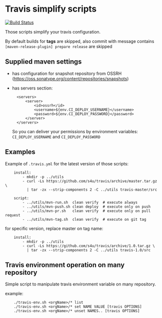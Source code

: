 # Travis simplify scripts
[![Build Status](https://travis-ci.org/s4u/travis.svg?branch=master)](https://travis-ci.org/s4u/travis)

Those scripts simplify your travis configuration.

By default builds for **tags** are skipped,
also commit with message contains `[maven-release-plugin] prepare release` are skipped

## Supplied maven settings

- has configuration for snapshot repository from OSSRH (https://oss.sonatype.org/content/repositories/snapshots)
- has servers section:

        <servers>
            <server>
                <id>ossrh</id>
                <username>${env.CI_DEPLOY_USERNAME}</username>
                <password>${env.CI_DEPLOY_PASSWORD}</password>
            </server>
        </servers>

    So you can deliver your permissions by environment variables:  `CI_DEPLOY_USERNAME` and `CI_DEPLOY_PASSWORD`

## Examples
Example of `.travis.yml` for the latest version of those scripts:

        install:
            - mkdir -p ../utils
            - curl -Ls https://github.com/s4u/travis/archive/master.tar.gz \
              | tar -zx --strip-components 2 -C ../utils travis-master/src

        script:
            - ../utils/mvn-run.sh  clean verify  # execute always
            - ../utils/mvn-push.sh clean deploy  # execute only on push
            - ../utils/mvn-pr.sh   clean verify  # execute only on pull request
            - ../utils/mvn-tag.sh  clean verify  # execute on git tag

for specific version, replace master on tag name:

        install:
            - mkdir -p ../utils
            - curl -Ls https://github.com/s4u/travis/archive/1.0.tar.gz \
              | tar -zx --strip-components 2 -C ../utils travis-1.0/src

## Travis environment operation on many repository

Simple script to manipulate travis environment variable on many repository.


example:

        ./travis-env.sh <orgName>/* list
        ./travis-env.sh <orgName>/* set NAME VALUE [travis OPTIONS]
        ./travis-env.sh <orgName>/* unset NAMES.. [travis OPTIONS]
